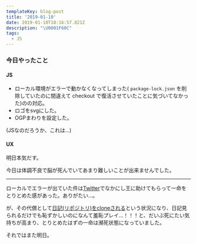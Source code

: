 ```yaml
---
templateKey: blog-post
title: '2019-01-10'
date: 2019-01-10T18:16:57.821Z
description: "\U0001F60C"
tags:
  - JS
---
```

### 今日やったこと

#### JS

* ローカル環境がエラーで動かなくなってしまった( `package-lock.json` を削除していたのに間違えて checkout で復活させていたことに気づいてなかった)のの対応。
* ロゴをsvgにした。
* OGPまわりを設定した。

(JSなのだろうか、これは…)


#### UX

明日本気だす。


今日は体調不良で脳が死んでいてあまり難しいことが出来ませんでした。

-----

ローカルでエラーが出ていた件は[Twitter](https://twitter.com/better_than_i_w/status/1083395816247590912)でなかにし王に助けてもらって一命をとりとめた感があった。ありがたい…。

が、その代償として[日記(リポジトリ)をcloneされる](https://twitter.com/better_than_i_w/status/1083376729979183110)という状況になり、日記見られるだけでも恥ずかしいのになんて羞恥プレイ…！！！と、だいぶ死にたい気持ちが高まり、とりとめたはずの一命は瀕死状態になっていました。


それではまた明日。
